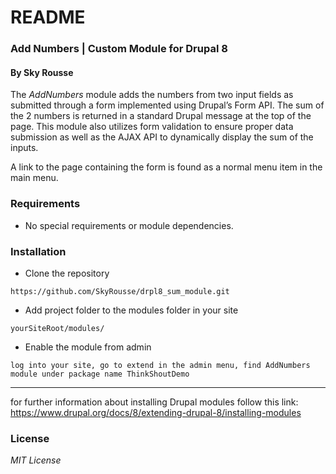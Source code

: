 # README

### Add Numbers | Custom Module for Drupal 8

#### By Sky Rousse

The _AddNumbers_ module adds the numbers from two input fields as submitted through a form implemented using Drupal’s Form API. The sum of the 2 numbers is returned in a standard Drupal message at the top of the page. This module also utilizes form validation to ensure proper data submission as well as the AJAX API to dynamically display the sum of the inputs.

A link to the page containing the form is found as a normal menu item in the main menu.


### Requirements

* No special requirements or module dependencies.


### Installation

* Clone the repository
```
https://github.com/SkyRousse/drpl8_sum_module.git
```

* Add project folder to the modules folder in your site
```
yourSiteRoot/modules/
```

* Enable the module from admin 
```
log into your site, go to extend in the admin menu, find AddNumbers module under package name ThinkShoutDemo
```

---
for further information about installing Drupal modules follow this link:
https://www.drupal.org/docs/8/extending-drupal-8/installing-modules

### License

*MIT License*
